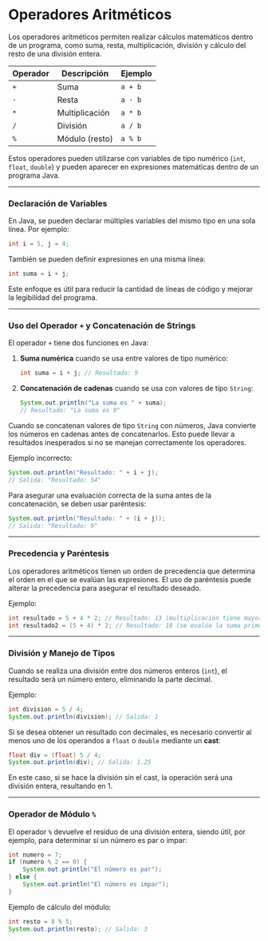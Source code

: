 # Operadores Aritméticos

Los operadores aritméticos permiten realizar cálculos matemáticos dentro de un programa, como suma, resta, multiplicación, división y cálculo del resto de una división entera.

|Operador|Descripción|Ejemplo|
|---|---|---|
|`+`|Suma|`a + b`|
|`-`|Resta|`a - b`|
|`*`|Multiplicación|`a * b`|
|`/`|División|`a / b`|
|`%`|Módulo (resto)|`a % b`|

Estos operadores pueden utilizarse con variables de tipo numérico (`int`, `float`, `double`) y pueden aparecer en expresiones matemáticas dentro de un programa Java.

---
### Declaración de Variables

En Java, se pueden declarar múltiples variables del mismo tipo en una sola línea. Por ejemplo:

```java
int i = 5, j = 4;
```

También se pueden definir expresiones en una misma línea:

```java
int suma = i + j;
```

Este enfoque es útil para reducir la cantidad de líneas de código y mejorar la legibilidad del programa.

---
### Uso del Operador `+` y Concatenación de Strings
El operador `+` tiene dos funciones en Java:

1. **Suma numérica** cuando se usa entre valores de tipo numérico:

    ```java
    int suma = i + j; // Resultado: 9
    ```

2. **Concatenación de cadenas** cuando se usa con valores de tipo `String`:

    ```java
    System.out.println("La suma es " + suma);
    // Resultado: "La suma es 9"
    ```

Cuando se concatenan valores de tipo `String` con números, Java convierte los números en cadenas antes de concatenarlos. Esto puede llevar a resultados inesperados si no se manejan correctamente los operadores.

Ejemplo incorrecto:

```java
System.out.println("Resultado: " + i + j);
// Salida: "Resultado: 54"
```

Para asegurar una evaluación correcta de la suma antes de la concatenación, se deben usar paréntesis:

```java
System.out.println("Resultado: " + (i + j));
// Salida: "Resultado: 9"
```

---
### Precedencia y Paréntesis
Los operadores aritméticos tienen un orden de precedencia que determina el orden en el que se evalúan las expresiones. El uso de paréntesis puede alterar la precedencia para asegurar el resultado deseado.

Ejemplo:

```java
int resultado = 5 + 4 * 2; // Resultado: 13 (multiplicación tiene mayor precedencia)
int resultado2 = (5 + 4) * 2; // Resultado: 18 (se evalúa la suma primero)
```

---
### División y Manejo de Tipos
Cuando se realiza una división entre dos números enteros (`int`), el resultado será un número entero, eliminando la parte decimal.

Ejemplo:

```java
int division = 5 / 4;
System.out.println(division); // Salida: 1
```

Si se desea obtener un resultado con decimales, es necesario convertir al menos uno de los operandos a `float` o `double` mediante un **cast**:

```java
float div = (float) 5 / 4;
System.out.println(div); // Salida: 1.25
```

En este caso, si se hace la división sin el cast, la operación será una división entera, resultando en 1.

---
### Operador de Módulo `%`
El operador `%` devuelve el residuo de una división entera, siendo útil, por ejemplo, para determinar si un número es par o impar:

```java
int numero = 7;
if (numero % 2 == 0) {
    System.out.println("El número es par");
} else {
    System.out.println("El número es impar");
}
```

Ejemplo de cálculo del módulo:

```java
int resto = 8 % 5;
System.out.println(resto); // Salida: 3
```

